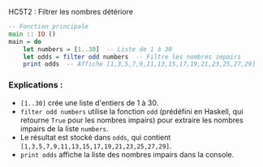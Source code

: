 HC5T2 : Filtrer les nombres détériore

```haskell
-- Fonction principale
main :: IO ()
main = do
    let numbers = [1..30]  -- Liste de 1 à 30
    let odds = filter odd numbers  -- Filtre les nombres impairs
    print odds  -- Affiche [1,3,5,7,9,11,13,15,17,19,21,23,25,27,29]
```

### Explications :
- `[1..30]` crée une liste d'entiers de 1 à 30.
- `filter odd numbers` utilise la fonction `odd` (prédéfini en Haskell, qui retourne `True` pour les nombres impairs) pour extraire les nombres impairs de la liste `numbers`.
- Le résultat est stocké dans `odds`, qui contient `[1,3,5,7,9,11,13,15,17,19,21,23,25,27,29]`.
- `print odds` affiche la liste des nombres impairs dans la console.

